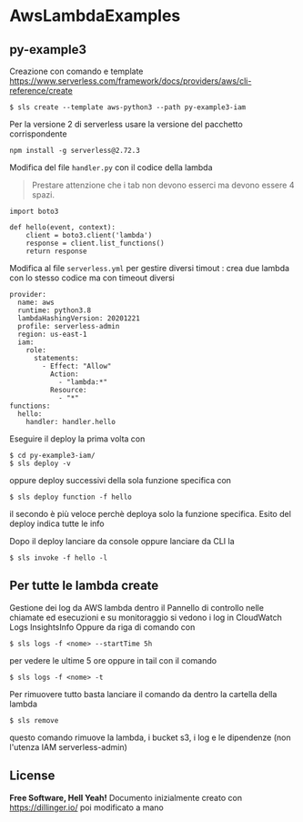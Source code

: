 # AwsLambdaExamples

## py-example3
Creazione con comando e template https://www.serverless.com/framework/docs/providers/aws/cli-reference/create
```
$ sls create --template aws-python3 --path py-example3-iam
```

Per la versione 2 di serverless usare la versione del pacchetto corrispondente
```
npm install -g serverless@2.72.3
```

Modifica del file `handler.py` con il codice della lambda
> Prestare attenzione che i tab non devono esserci ma devono essere 4 spazi.
```
import boto3

def hello(event, context):
    client = boto3.client('lambda')
    response = client.list_functions()
    return response

```

Modifica al file `serverless.yml`  per gestire diversi timout : crea due lambda con lo stesso codice ma con timeout diversi
```
provider:
  name: aws
  runtime: python3.8
  lambdaHashingVersion: 20201221 
  profile: serverless-admin
  region: us-east-1
  iam:
    role:
      statements:
        - Effect: "Allow"
          Action:
            - "lambda:*"
          Resource: 
            - "*"
functions:
  hello:
    handler: handler.hello

```
Eseguire il deploy la prima volta con 
```
$ cd py-example3-iam/
$ sls deploy -v
```
oppure deploy successivi della sola funzione specifica con
```
$ sls deploy function -f hello
```
il secondo è più veloce perchè deploya solo la funzione specifica.
Esito del deploy indica tutte le info

Dopo il deploy lanciare da console oppure lanciare da CLI la
```
$ sls invoke -f hello -l

```

## Per tutte le lambda create
Gestione dei log da AWS lambda dentro il Pannello di controllo nelle chiamate ed esecuzioni e su monitoraggio si vedono i log in CloudWatch Logs InsightsInfo
Oppure da riga di comando con
```
$ sls logs -f <nome> --startTime 5h
```
per vedere le ultime 5 ore oppure in tail con il comando
```
$ sls logs -f <nome> -t 
```
Per rimuovere tutto basta lanciare il comando da dentro la cartella della lambda
```
$ sls remove
```
questo comando rimuove la lambda, i bucket s3, i log e le dipendenze (non l'utenza IAM serverless-admin)

## License
**Free Software, Hell Yeah!**
Documento inizialmente creato con https://dillinger.io/ poi modificato a mano